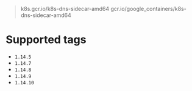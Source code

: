 > k8s.gcr.io/k8s-dns-sidecar-amd64
> gcr.io/google_containers/k8s-dns-sidecar-amd64

# Supported tags
- `1.14.5`
- `1.14.7`
- `1.14.8`
- `1.14.9`
- `1.14.10`